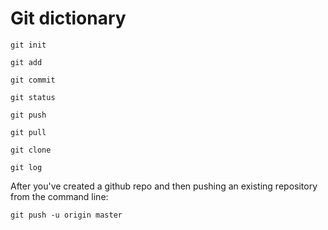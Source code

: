 
# Git dictionary

```git init```

```git add```

```git commit```

```git status```

```git push```

```git pull```

```git clone```

```git log```

After you've created a github repo and then pushing an existing repository from the command line:
```git remote add origin git@github.com:melanierogan/test.git
git push -u origin master
```


